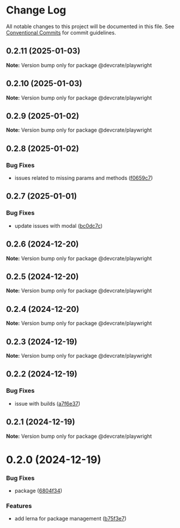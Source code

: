 # Change Log

All notable changes to this project will be documented in this file.
See [Conventional Commits](https://conventionalcommits.org) for commit guidelines.

## 0.2.11 (2025-01-03)

**Note:** Version bump only for package @devcrate/playwright





## 0.2.10 (2025-01-03)

**Note:** Version bump only for package @devcrate/playwright





## 0.2.9 (2025-01-02)

**Note:** Version bump only for package @devcrate/playwright





## 0.2.8 (2025-01-02)


### Bug Fixes

* issues related to missing params and methods ([f0659c7](https://github.com/danda-panda-bytes/devcrate/commit/f0659c732241d4f252e1552ebab5bfa3a219be2e))





## 0.2.7 (2025-01-01)


### Bug Fixes

* update issues with modal ([bc0dc7c](https://github.com/danda-panda-bytes/devcrate/commit/bc0dc7c1aee8015e8798966c88e790ddc0525c24))





## 0.2.6 (2024-12-20)

**Note:** Version bump only for package @devcrate/playwright





## 0.2.5 (2024-12-20)

**Note:** Version bump only for package @devcrate/playwright





## 0.2.4 (2024-12-20)

**Note:** Version bump only for package @devcrate/playwright





## 0.2.3 (2024-12-19)

**Note:** Version bump only for package @devcrate/playwright





## 0.2.2 (2024-12-19)


### Bug Fixes

* issue with builds ([a7f6e37](https://github.com/danda-panda-bytes/devcrate/commit/a7f6e377117525945a8ef70dcc209b07eb8517d5))





## 0.2.1 (2024-12-19)

**Note:** Version bump only for package @devcrate/playwright





# 0.2.0 (2024-12-19)


### Bug Fixes

* package ([6804f34](https://github.com/danda-panda-bytes/devcrate/commit/6804f3465a4e8ccf5ad5f4e5d81aed2aefed0012))


### Features

* add lerna for package management ([b75f3e7](https://github.com/danda-panda-bytes/devcrate/commit/b75f3e7a414d7e7b02df9de17529212ae14f9169))
